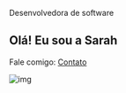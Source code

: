 

Desenvolvedora de software

## Olá! Eu sou a Sarah


Fale comigo: [Contato](https://sarah-m-s.github.io/sobre/contato)


![img](!395fa86a-8495-4e26-810a-1f8e61244d85.jpeg)

